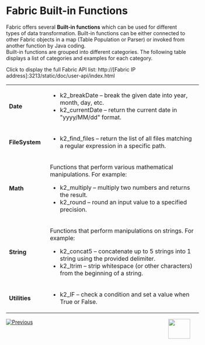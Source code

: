 # Fabric Built-in Functions

Fabric offers several **Built-in functions** which can be used for different types of data transformation. Built-in functions can be either connected to other Fabric objects in a map (Table Population or Parser) or invoked from another function by Java coding.  
Built-in functions are grouped into different categories.  The following table displays a list of categories and examples for each category.

Click to display the full Fabric API list: http://[Fabric IP address]:3213/static/doc/user-api/index.html

<table style="width: 528px;">
<tbody>
<tr>
<td style="width: 97px;">
<p><strong>Date</strong></p>
</td>
<td style="width: 418px;">
<ul>
<li>k2_breakDate &ndash; break the given date into year, month, day, etc.</li>
<li>k2_currentDate &ndash; return the current date in "yyyy/MM/dd" format.</li>
</ul>
</td>
</tr>
<tr>
<td style="width: 97px;">
<p><strong>FileSystem</strong></p>
</td>
<td style="width: 418px;">
<ul>
<li>k2_find_files &ndash; return the list of all files matching a regular expression in a specific path.</li>
</ul>
</td>
</tr>
<tr>
<td style="width: 97px;">
<p><strong>Math</strong></p>
</td>
<td style="width: 418px;">
<p>Functions that perform various mathematical manipulations. For example:</p>
<ul>
<li>k2_multiply &ndash; multiply two numbers and returns the result.</li>
<li>k2_round &ndash; round an input value to a specified precision.</li>
</ul>
</td>
</tr>
<tr>
<td style="width: 97px;">
<p><strong>String</strong></p>
</td>
<td style="width: 418px;">
<p>Functions that perform manipulations on strings. For example:</p>
<ul>
<li>k2_concat5 &ndash; concatenate up to 5 strings into 1 string using the provided delimiter.</li>
<li>k2_ltrim &ndash; strip whitespace (or other characters) from the beginning of a string.</li>
</ul>
</td>
</tr>
<tr>
<td style="width: 97px;">
<p><strong>Utilities</strong></p>
</td>
<td style="width: 418px;">
<ul>
<li>k2_IF &ndash; check a condition and set a value when True or False.</li>
</ul>
</td>
</tr>
</tbody>
</table>


[![Previous](/articles/images/Previous.png)](/articles/07_table_population/06_table_population_transformation_rules.md)[<img align="right" width="60" height="54" src="/articles/images/Next.png">](/articles/07_table_population/08_project_functions.md)
